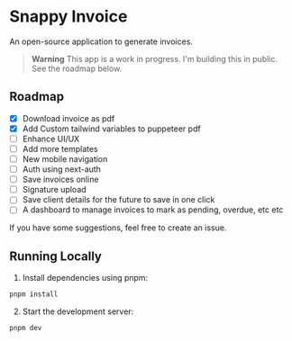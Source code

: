 # Snappy Invoice

An open-source application to generate invoices.

> **Warning**
> This app is a work in progress. I'm building this in public.
> See the roadmap below.

## Roadmap

- [x] Download invoice as pdf
- [x] Add Custom tailwind variables to puppeteer pdf
- [ ] Enhance UI/UX
- [ ] Add more templates
- [ ] New mobile navigation
- [ ] Auth using next-auth
- [ ] Save invoices online
- [ ] Signature upload
- [ ] Save client details for the future to save in one click
- [ ] A dashboard to manage invoices to mark as pending, overdue, etc etc

If you have some suggestions, feel free to create an issue.

## Running Locally

1. Install dependencies using pnpm:

```sh
pnpm install
```

2. Start the development server:

```sh
pnpm dev
```
